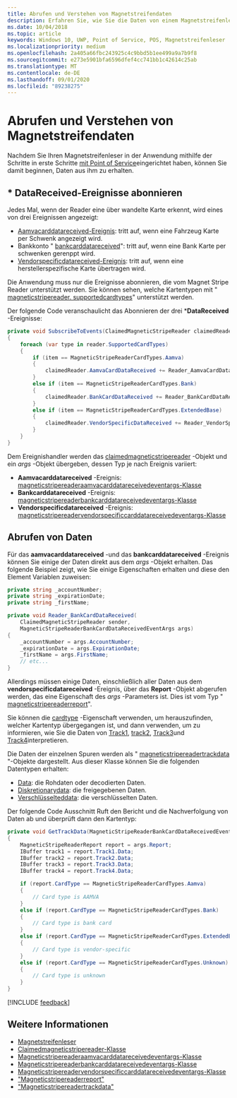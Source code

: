 ```yaml
---
title: Abrufen und Verstehen von Magnetstreifendaten
description: Erfahren Sie, wie Sie die Daten von einem Magnetstreifenleser mithilfe von universelle Windows-Plattform-APIs (Point of Service, POS) abrufen und interpretieren.
ms.date: 10/04/2018
ms.topic: article
keywords: Windows 10, UWP, Point of Service, POS, Magnetstreifenleser
ms.localizationpriority: medium
ms.openlocfilehash: 2a405a66fbc243925c4c9bbd5b1ee499a9a7b9f8
ms.sourcegitcommit: e273e5901bfa6596dfef4cc741bb1c42614c25ab
ms.translationtype: MT
ms.contentlocale: de-DE
ms.lasthandoff: 09/01/2020
ms.locfileid: "89238275"
---
```

# <a name="obtain-and-understand-magnetic-stripe-data"></a>Abrufen und Verstehen von Magnetstreifendaten

Nachdem Sie Ihren Magnetstreifenleser in der Anwendung mithilfe der Schritte in erste Schritte [mit Point of Service](pos-basics.md)eingerichtet haben, können Sie damit beginnen, Daten aus ihm zu erhalten.

## <a name="subscribe-to-datareceived-events"></a>* DataReceived-Ereignisse abonnieren

Jedes Mal, wenn der Reader eine über wandelte Karte erkennt, wird eines von drei Ereignissen angezeigt:

* [Aamvacarddatareceived-Ereignis](/uwp/api/windows.devices.pointofservice.claimedmagneticstripereader.aamvacarddatareceived): tritt auf, wenn eine Fahrzeug Karte per Schwenk angezeigt wird.
* Bankkonto " [bankcarddatareceived](/uwp/api/windows.devices.pointofservice.claimedmagneticstripereader.aamvacarddatareceived)": tritt auf, wenn eine Bank Karte per schwenken gerenppt wird.
* [Vendorspecificdatareceived-Ereignis](/uwp/api/windows.devices.pointofservice.claimedmagneticstripereader.vendorspecificdatareceived): tritt auf, wenn eine herstellerspezifische Karte übertragen wird.

Die Anwendung muss nur die Ereignisse abonnieren, die vom Magnet Stripe Reader unterstützt werden. Sie können sehen, welche Kartentypen mit " [magneticstripereader. supportedcardtypes](/uwp/api/windows.devices.pointofservice.magneticstripereader.supportedcardtypes)" unterstützt werden.

Der folgende Code veranschaulicht das Abonnieren der drei ***DataReceived** -Ereignisse:

```cs
private void SubscribeToEvents(ClaimedMagneticStripeReader claimedReader, MagneticStripeReader reader)
{
    foreach (var type in reader.SupportedCardTypes)
    {
        if (item == MagneticStripeReaderCardTypes.Aamva)
        {
            claimedReader.AamvaCardDataReceived += Reader_AamvaCardDataReceived;
        }
        else if (item == MagneticStripeReaderCardTypes.Bank)
        {
            claimedReader.BankCardDataReceived += Reader_BankCardDataReceived;
        }
        else if (item == MagneticStripeReaderCardTypes.ExtendedBase)
        {
            claimedReader.VendorSpecificDataReceived += Reader_VendorSpecificDataReceived;
        }
    }
}
```

Dem Ereignishandler werden das [claimedmagneticstripereader](/uwp/api/windows.devices.pointofservice.claimedmagneticstripereader) -Objekt und ein *args* -Objekt übergeben, dessen Typ je nach Ereignis variiert:

* **Aamvacarddatareceived** -Ereignis: [magneticstripereaderaamvacarddatareceivedeventargs-Klasse](/uwp/api/windows.devices.pointofservice.magneticstripereaderaamvacarddatareceivedeventargs)
* **Bankcarddatareceived** -Ereignis: [magneticstripereaderbankcarddatareceivedeventargs-Klasse](/uwp/api/windows.devices.pointofservice.magneticstripereaderbankcarddatareceivedeventargs)
* **Vendorspecificdatareceived** -Ereignis: [magneticstripereadervendorspecificcarddatareceivedeventargs-Klasse](/uwp/api/windows.devices.pointofservice.magneticstripereadervendorspecificcarddatareceivedeventargs)

## <a name="get-the-data"></a>Abrufen von Daten

Für das **aamvacarddatareceived** -und das **bankcarddatareceived** -Ereignis können Sie einige der Daten direkt aus dem *args* -Objekt erhalten. Das folgende Beispiel zeigt, wie Sie einige Eigenschaften erhalten und diese den Element Variablen zuweisen:

```cs
private string _accountNumber;
private string _expirationDate;
private string _firstName;

private void Reader_BankCardDataReceived(
    ClaimedMagneticStripeReader sender, 
    MagneticStripeReaderBankCardDataReceivedEventArgs args)
{
    _accountNumber = args.AccountNumber;
    _expirationDate = args.ExpirationDate;
    _firstName = args.FirstName;
    // etc...
}
```

Allerdings müssen einige Daten, einschließlich aller Daten aus dem **vendorspecificdatareceived** -Ereignis, über das **Report** -Objekt abgerufen werden, das eine Eigenschaft des *args* -Parameters ist. Dies ist vom Typ " [magneticstripereaderreport](/uwp/api/windows.devices.pointofservice.magneticstripereaderreport)".

Sie können die [cardtype](/uwp/api/windows.devices.pointofservice.magneticstripereaderreport.cardtype) -Eigenschaft verwenden, um herauszufinden, welcher Kartentyp übergegangen ist, und dann verwenden, um zu informieren, wie Sie die Daten von [Track1](/uwp/api/windows.devices.pointofservice.magneticstripereaderreport.track1), [track2](/uwp/api/windows.devices.pointofservice.magneticstripereaderreport.track2), [Track3](/uwp/api/windows.devices.pointofservice.magneticstripereaderreport.track3)und [Track4](/uwp/api/windows.devices.pointofservice.magneticstripereaderreport.track4)interpretieren.

Die Daten der einzelnen Spuren werden als " [magneticstripereadertrackdata](/uwp/api/windows.devices.pointofservice.magneticstripereadertrackdata) "-Objekte dargestellt. Aus dieser Klasse können Sie die folgenden Datentypen erhalten:

* [Data](/uwp/api/windows.devices.pointofservice.magneticstripereadertrackdata.data): die Rohdaten oder decodierten Daten.
* [Diskretionarydata](/uwp/api/windows.devices.pointofservice.magneticstripereadertrackdata.discretionarydata): die freigegebenen Daten. 
* [Verschlüsselteddata](/uwp/api/windows.devices.pointofservice.magneticstripereadertrackdata.encrypteddata): die verschlüsselten Daten.

Der folgende Code Ausschnitt Ruft den Bericht und die Nachverfolgung von Daten ab und überprüft dann den Kartentyp:

```cs
private void GetTrackData(MagneticStripeReaderBankCardDataReceivedEventArgs args)
{
    MagneticStripeReaderReport report = args.Report;
    IBuffer track1 = report.Track1.Data;
    IBuffer track2 = report.Track2.Data;
    IBuffer track3 = report.Track3.Data;
    IBuffer track4 = report.Track4.Data;

    if (report.CardType == MagneticStripeReaderCardTypes.Aamva)
    {
        // Card type is AAMVA
    }
    else if (report.CardType == MagneticStripeReaderCardTypes.Bank)
    {
        // Card type is bank card
    }
    else if (report.CardType == MagneticStripeReaderCardTypes.ExtendedBase)
    {
        // Card type is vendor-specific
    }
    else if (report.CardType == MagneticStripeReaderCardTypes.Unknown)
    {
        // Card type is unknown
    }
}
```

[!INCLUDE [feedback](./includes/pos-feedback.md)]

## <a name="see-also"></a>Weitere Informationen

* [Magnetstreifenleser](pos-magnetic-stripe-reader.md)
* [Claimedmagneticstripereader-Klasse](/uwp/api/windows.devices.pointofservice.claimedmagneticstripereader)
* [Magneticstripereaderaamvacarddatareceivedeventargs-Klasse](/uwp/api/windows.devices.pointofservice.magneticstripereaderaamvacarddatareceivedeventargs)
* [Magneticstripereaderbankcarddatareceivedeventargs-Klasse](/uwp/api/windows.devices.pointofservice.magneticstripereaderbankcarddatareceivedeventargs)
* [Magneticstripereadervendorspecificcarddatareceivedeventargs-Klasse](/uwp/api/windows.devices.pointofservice.magneticstripereadervendorspecificcarddatareceivedeventargs)
* ["Magneticstripereaderreport"](/uwp/api/windows.devices.pointofservice.magneticstripereaderreport)
* ["Magneticstripereadertrackdata"](/uwp/api/windows.devices.pointofservice.magneticstripereadertrackdata)